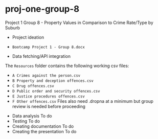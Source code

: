 # proj-one-group-8
Project 1 Group 8 - Property Values in Comparison to Crime Rate/Type by Suburb

* Project ideation

- `Bootcamp Project 1 - Group 8.docx`

* Data fetching/API integration

The `Resources` folder contains the following working csv files:
- `A Crimes against the person.csv`
- `B Property and deception offences.csv`
- `C Drug offences.csv`
- `D Public order and security offences.csv`
- `E Justice procedures offences.csv`
- `F Other offences.csv`
Files also need .dropna at a minimum but group review is needed before proceeding

* Data analysis
To do
* Testing
To do
* Creating documentation
To do
* Creating the presentation
To do
